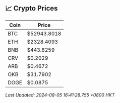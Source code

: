 ## 📈 Crypto Prices

| Coin | Price |
| ---- | ----- |
| BTC | $52943.8018 |
| ETH | $2328.4093 |
| BNB | $443.8259 |
| CRV | $0.2029 |
| ARB | $0.4672 |
| OKB | $31.7902 |
| DOGE | $0.0875 |

_Last Updated: 2024-08-05 16:41:28.755 +0800 HKT_
